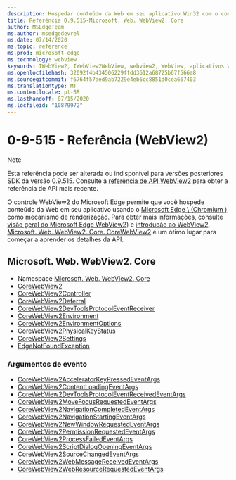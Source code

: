 ```yaml
---
description: Hospedar conteúdo da Web em seu aplicativo Win32 com o controle Microsoft Edge WebView 2
title: Referência 0.9.515-Microsoft. Web. WebView2. Core
author: MSEdgeTeam
ms.author: msedgedevrel
ms.date: 07/14/2020
ms.topic: reference
ms.prod: microsoft-edge
ms.technology: webview
keywords: IWebView2, IWebView2WebView, webview2, WebView, aplicativos Win32, Win32, Edge, ICoreWebView2, ICoreWebView2Controller, controle do navegador, HTML Edge
ms.openlocfilehash: 32092f4b434506229ffdd3612a68725b67f566a8
ms.sourcegitcommit: f6764f57aed9ab7229e4eb6cc8851d0cea667403
ms.translationtype: MT
ms.contentlocale: pt-BR
ms.lasthandoff: 07/15/2020
ms.locfileid: "10879972"
---
```

# 0-9-515 - Referência (WebView2)  

> [!NOTE]
> Esta referência pode ser alterada ou indisponível para versões posteriores SDK da versão 0.9.515. Consulte a [referência de API WebView2](../../webview2-api-reference.md) para obter a referência de API mais recente.

O controle WebView2 do Microsoft Edge permite que você hospede conteúdo da Web em seu aplicativo usando o [Microsoft Edge \ (Chromium \)](https://www.microsoftedgeinsider.com) como mecanismo de renderização.  Para obter mais informações, consulte [visão geral do Microsoft Edge WebView2](../../index.md)) e [introdução ao WebView2](../../gettingstarted/win32.md).  [Microsoft. Web. WebView2. Core. CoreWebView2](0-9-515/microsoft-web-webview2-core-corewebview2.md) é um ótimo lugar para começar a aprender os detalhes da API.  

## Microsoft. Web. WebView2. Core
*   Namespace [Microsoft. Web. WebView2. Core](0-9-515/namespace-microsoft-web-webview2-core.md)
*   [CoreWebView2](0-9-515/microsoft-web-webview2-core-corewebview2.md)
*   [CoreWebView2Controller](0-9-515/microsoft-web-webview2-core-corewebview2controller.md)
*   [CoreWebView2Deferral](0-9-515/microsoft-web-webview2-core-corewebview2deferral.md)
*   [CoreWebView2DevToolsProtocolEventReceiver](0-9-515/microsoft-web-webview2-core-corewebview2devtoolsprotocoleventreceiver.md)
*   [CoreWebView2Environment](0-9-515/microsoft-web-webview2-core-corewebview2environment.md)
*   [CoreWebView2EnvironmentOptions](0-9-515/microsoft-web-webview2-core-corewebview2environmentoptions.md)
*   [CoreWebView2PhysicalKeyStatus](0-9-515/microsoft-web-webview2-core-corewebview2physicalkeystatus.md)
*   [CoreWebView2Settings](0-9-515/microsoft-web-webview2-core-corewebview2settings.md)
*   [EdgeNotFoundException](0-9-515/microsoft-web-webview2-core-edgenotfoundexception.md)

### Argumentos de evento

*   [CoreWebView2AcceleratorKeyPressedEventArgs](0-9-515/microsoft-web-webview2-core-corewebview2acceleratorkeypressedeventargs.md)
*   [CoreWebView2ContentLoadingEventArgs](0-9-515/microsoft-web-webview2-core-corewebview2contentloadingeventargs.md)
*   [CoreWebView2DevToolsProtocolEventReceivedEventArgs](0-9-515/microsoft-web-webview2-core-corewebview2devtoolsprotocoleventreceivedeventargs.md)
*   [CoreWebView2MoveFocusRequestedEventArgs](0-9-515/microsoft-web-webview2-core-corewebview2movefocusrequestedeventargs.md)
*   [CoreWebView2NavigationCompletedEventArgs](0-9-515/microsoft-web-webview2-core-corewebview2navigationcompletedeventargs.md)
*   [CoreWebView2NavigationStartingEventArgs](0-9-515/microsoft-web-webview2-core-corewebview2navigationstartingeventargs.md)
*   [CoreWebView2NewWindowRequestedEventArgs](0-9-515/microsoft-web-webview2-core-corewebview2newwindowrequestedeventargs.md)
*   [CoreWebView2PermissionRequestedEventArgs](0-9-515/microsoft-web-webview2-core-corewebview2permissionrequestedeventargs.md)
*   [CoreWebView2ProcessFailedEventArgs](0-9-515/microsoft-web-webview2-core-corewebview2processfailedeventargs.md)
*   [CoreWebView2ScriptDialogOpeningEventArgs](0-9-515/microsoft-web-webview2-core-corewebview2scriptdialogopeningeventargs.md)
*   [CoreWebView2SourceChangedEventArgs](0-9-515/microsoft-web-webview2-core-corewebview2sourcechangedeventargs.md)
*   [CoreWebView2WebMessageReceivedEventArgs](0-9-515/microsoft-web-webview2-core-corewebview2webmessagereceivedeventargs.md)
*   [CoreWebView2WebResourceRequestedEventArgs](0-9-515/microsoft-web-webview2-core-corewebview2webresourcerequestedeventargs.md)
